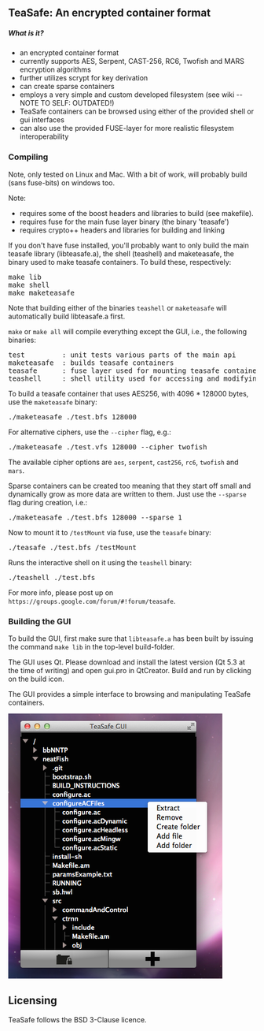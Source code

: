TeaSafe: An encrypted container format
--------------------------------------

##### What is it?

- an encrypted container format
- currently supports AES, Serpent, CAST-256, RC6, Twofish and MARS encryption algorithms
- further utilizes scrypt for key derivation
- can create sparse containers
- employs a very simple and custom developed filesystem (see wiki -- NOTE TO SELF: OUTDATED!)
- TeaSafe containers can be browsed using either of the provided shell or gui interfaces
- can also use the provided FUSE-layer for more realistic filesystem interoperability

### Compiling

Note, only tested on Linux and Mac. With a bit of work, will probably build (sans fuse-bits) on windows
too.

Note:
 
- requires some of the boost headers and libraries to build (see makefile).
- requires fuse for the main fuse layer binary (the binary 'teasafe')
- requires crypto++ headers and libraries for building and linking

If you don't have fuse installed, you'll probably want to only build the main 
teasafe library (libteasafe.a), the shell (teashell) and maketeasafe, the binary
used to make teasafe containers. To build these, respectively:
<pre>
make lib
make shell
make maketeasafe
</pre>
Note that building either of the binaries `teashell` or `maketeasafe` will automatically build 
libteasafe.a first.

`make` or `make all` will compile everything except the GUI, i.e., the following binaries:

<pre>
test         : unit tests various parts of the main api
maketeasafe  : builds teasafe containers
teasafe      : fuse layer used for mounting teasafe containers
teashell     : shell utility used for accessing and modifying teasafe containers
</pre>

To build a teasafe container that uses AES256, with 4096 * 128000 bytes, use the `maketeasafe` binary:

<pre>
./maketeasafe ./test.bfs 128000
</pre>

For alternative ciphers, use the `--cipher` flag, e.g.:

<pre>
./maketeasafe ./test.vfs 128000 --cipher twofish
</pre>

The available cipher options are `aes`, `serpent`, `cast256`, `rc6`, `twofish` and `mars`.

Sparse containers can be created too meaning that they start off small and dynamically
grow as more data are written to them. Just use the `--sparse` flag during creation, i.e.:

<pre>
./maketeasafe ./test.bfs 128000 --sparse 1
</pre>

Now to mount it to `/testMount` via fuse, use the `teasafe` binary:

<pre>
./teasafe ./test.bfs /testMount
</pre>

Runs the interactive shell on it using the `teashell` binary:

<pre>
./teashell ./test.bfs
</pre>

For more info, please post up on `https://groups.google.com/forum/#!forum/teasafe`.

### Building the GUI

To build the GUI, first make sure that `libteasafe.a` has been built by issuing the
command `make lib` in the top-level build-folder. 

The GUI uses Qt. Please download and install the latest version (Qt 5.3 at the time
of writing) and open gui.pro in QtCreator. Build and run by clicking on the build icon.

The GUI provides a simple interface to browsing and manipulating TeaSafe containers.

![TeaSafe GUI](screenshots/gui.png?raw=true)



Licensing
---------

TeaSafe follows the BSD 3-Clause licence. 


